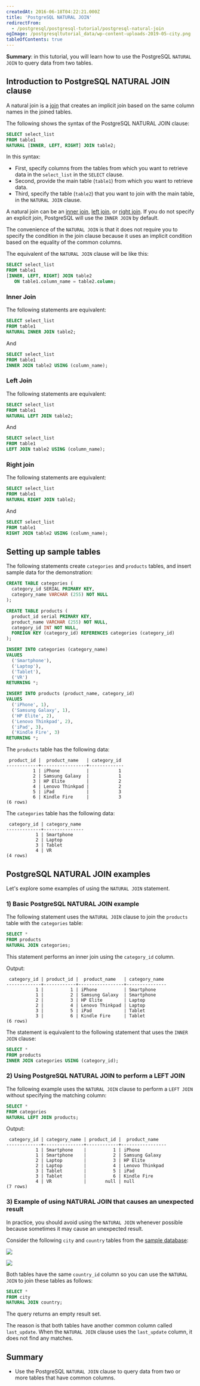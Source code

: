 ```yaml
---
createdAt: 2016-06-18T04:22:21.000Z
title: 'PostgreSQL NATURAL JOIN'
redirectFrom:
  - /postgresql/postgresql-tutorial/postgresql-natural-join
ogImage: /postgresqltutorial_data/wp-content-uploads-2019-05-city.png
tableOfContents: true
---
```


**Summary**: in this tutorial, you will learn how to use the PostgreSQL `NATURAL JOIN` to query data from two tables.

## Introduction to PostgreSQL NATURAL JOIN clause

A natural join is a [join](/postgresql/postgresql-joins) that creates an implicit join based on the same column names in the joined tables.

The following shows the syntax of the PostgreSQL NATURAL JOIN clause:

```sql
SELECT select_list
FROM table1
NATURAL [INNER, LEFT, RIGHT] JOIN table2;
```

In this syntax:

- First, specify columns from the tables from which you want to retrieve data in the `select_list` in the `SELECT` clause.
- Second, provide the main table (`table1`) from which you want to retrieve data.
- Third, specify the table (`table2`) that you want to join with the main table, in the `NATURAL JOIN` clause.

A natural join can be an [inner join](/postgresql/postgresql-inner-join), [left join](/postgresql/postgresql-tutorial/postgresql-left-join), or [right join](/postgresql/postgresql-tutorial/postgresql-right-join). If you do not specify an explicit join, PostgreSQL will use the `INNER JOIN` by default.

The convenience of the `NATURAL JOIN` is that it does not require you to specify the condition in the join clause because it uses an implicit condition based on the equality of the common columns.

The equivalent of the `NATURAL JOIN` clause will be like this:

```sql
SELECT select_list
FROM table1
[INNER, LEFT, RIGHT] JOIN table2
   ON table1.column_name = table2.column;
```

### Inner Join

The following statements are equivalent:

```sql
SELECT select_list
FROM table1
NATURAL INNER JOIN table2;
```

And

```sql
SELECT select_list
FROM table1
INNER JOIN table2 USING (column_name);
```

### Left Join

The following statements are equivalent:

```sql
SELECT select_list
FROM table1
NATURAL LEFT JOIN table2;
```

And

```sql
SELECT select_list
FROM table1
LEFT JOIN table2 USING (column_name);
```

### Right join

The following statements are equivalent:

```sql
SELECT select_list
FROM table1
NATURAL RIGHT JOIN table2;
```

And

```sql
SELECT select_list
FROM table1
RIGHT JOIN table2 USING (column_name);
```

## Setting up sample tables

The following statements create `categories` and `products` tables, and insert sample data for the demonstration:

```sql
CREATE TABLE categories (
  category_id SERIAL PRIMARY KEY,
  category_name VARCHAR (255) NOT NULL
);

CREATE TABLE products (
  product_id serial PRIMARY KEY,
  product_name VARCHAR (255) NOT NULL,
  category_id INT NOT NULL,
  FOREIGN KEY (category_id) REFERENCES categories (category_id)
);

INSERT INTO categories (category_name)
VALUES
  ('Smartphone'),
  ('Laptop'),
  ('Tablet'),
  ('VR')
RETURNING *;

INSERT INTO products (product_name, category_id)
VALUES
  ('iPhone', 1),
  ('Samsung Galaxy', 1),
  ('HP Elite', 2),
  ('Lenovo Thinkpad', 2),
  ('iPad', 3),
  ('Kindle Fire', 3)
RETURNING *;
```

The `products` table has the following data:

```
 product_id |  product_name   | category_id
------------+-----------------+-------------
          1 | iPhone          |           1
          2 | Samsung Galaxy  |           1
          3 | HP Elite        |           2
          4 | Lenovo Thinkpad |           2
          5 | iPad            |           3
          6 | Kindle Fire     |           3
(6 rows)
```

The `categories` table has the following data:

```
 category_id | category_name
-------------+---------------
           1 | Smartphone
           2 | Laptop
           3 | Tablet
           4 | VR
(4 rows)
```

## PostgreSQL NATURAL JOIN examples

Let's explore some examples of using the `NATURAL JOIN` statement.

### 1) Basic PostgreSQL NATURAL JOIN example

The following statement uses the `NATURAL JOIN` clause to join the `products` table with the `categories` table:

```sql
SELECT *
FROM products
NATURAL JOIN categories;
```

This statement performs an inner join using the `category_id` column.

Output:

```
 category_id | product_id |  product_name   | category_name
-------------+------------+-----------------+---------------
           1 |          1 | iPhone          | Smartphone
           1 |          2 | Samsung Galaxy  | Smartphone
           2 |          3 | HP Elite        | Laptop
           2 |          4 | Lenovo Thinkpad | Laptop
           3 |          5 | iPad            | Tablet
           3 |          6 | Kindle Fire     | Tablet
(6 rows)
```

The statement is equivalent to the following statement that uses the `INNER JOIN` clause:

```sql
SELECT *
FROM products
INNER JOIN categories USING (category_id);
```

### 2) Using PostgreSQL NATURAL JOIN to perform a LEFT JOIN

The following example uses the `NATURAL JOIN` clause to perform a `LEFT JOIN` without specifying the matching column:

```sql
SELECT *
FROM categories
NATURAL LEFT JOIN products;
```

Output:

```
 category_id | category_name | product_id |  product_name
-------------+---------------+------------+-----------------
           1 | Smartphone    |          1 | iPhone
           1 | Smartphone    |          2 | Samsung Galaxy
           2 | Laptop        |          3 | HP Elite
           2 | Laptop        |          4 | Lenovo Thinkpad
           3 | Tablet        |          5 | iPad
           3 | Tablet        |          6 | Kindle Fire
           4 | VR            |       null | null
(7 rows)
```

### 3) Example of using NATURAL JOIN that causes an unexpected result

In practice, you should avoid using the `NATURAL JOIN` whenever possible because sometimes it may cause an unexpected result.

Consider the following `city` and `country` tables from the [sample database](/postgresql/postgresql-getting-started/postgresql-sample-database):

![](/postgresqltutorial_data/wp-content-uploads-2019-05-city.png)

![](/postgresqltutorial_data/wp-content-uploads-2019-05-country.png)

Both tables have the same `country_id` column so you can use the `NATURAL JOIN` to join these tables as follows:

```sql
SELECT *
FROM city
NATURAL JOIN country;
```

The query returns an empty result set.

The reason is that both tables have another common column called `last_update`. When the `NATURAL JOIN` clause uses the `last_update` column, it does not find any matches.

## Summary

- Use the PostgreSQL `NATURAL JOIN` clause to query data from two or more tables that have common columns.
